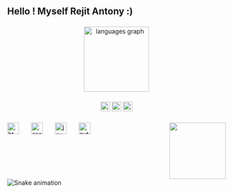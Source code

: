 <h2 align="left">Hello ! Myself Rejit Antony :)</h2>

###

<div align="center">
  <img src="https://github-readme-stats.vercel.app/api/top-langs?username=Dreamgamer5000&locale=en&hide_title=false&layout=compact&card_width=320&langs_count=5&theme=radical&hide_border=false" height="150" alt="languages graph"  />
</div>

###

<div align="center">
  <img src="https://img.shields.io/static/v1?message=Discord&logo=discord&label=&color=7289DA&logoColor=white&labelColor=&style=flat" height="22" alt="discord logo"  />
  <img src="https://img.shields.io/static/v1?message=Instagram&logo=instagram&label=&color=E4405F&logoColor=white&labelColor=&style=flat" height="22" alt="instagram logo"  />
  <img src="https://img.shields.io/static/v1?message=LinkedIn&logo=linkedin&label=&color=0077B5&logoColor=white&labelColor=&style=flat" height="22" alt="linkedin logo"  />
</div>

###

<img align="right" height="130" src="https://media4.giphy.com/media/v1.Y2lkPTc5MGI3NjExemN3NGtwdzJrOWpxb3R3b3E5b3F0Ym9qdjVqcDNqYjZ1NWx3OHVrcSZlcD12MV9pbnRlcm5hbF9naWZfYnlfaWQmY3Q9Zw/3fBVaRM2c79TtXbyi6/giphy.gif"  />

###

<div align="left">
  <img src="https://cdn.jsdelivr.net/gh/devicons/devicon/icons/html5/html5-original.svg" height="27" alt="html5 logo"  />
  <img width="20" />
  <img src="https://cdn.jsdelivr.net/gh/devicons/devicon/icons/css3/css3-original.svg" height="27" alt="css3 logo"  />
  <img width="20" />
  <img src="https://cdn.jsdelivr.net/gh/devicons/devicon/icons/javascript/javascript-original.svg" height="27" alt="javascript logo"  />
  <img width="20" />
  <img src="https://cdn.jsdelivr.net/gh/devicons/devicon/icons/python/python-original.svg" height="27" alt="python logo"  />
</div>

###

<br clear="both">

<img src="https://raw.githubusercontent.com/Dreamgamer5000/Dreamgamer5000/output/snake.svg" alt="Snake animation" />

###
